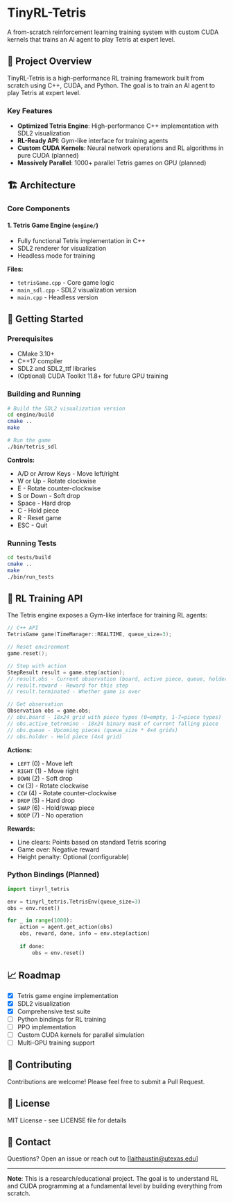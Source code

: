 # TinyRL-Tetris

A from-scratch reinforcement learning training system with custom CUDA kernels that trains an AI agent to play Tetris at expert level.

## 🎯 Project Overview

TinyRL-Tetris is a high-performance RL training framework built from scratch using C++, CUDA, and Python. The goal is to train an AI agent to play Tetris at expert level.

### Key Features

- **Optimized Tetris Engine**: High-performance C++ implementation with SDL2 visualization
- **RL-Ready API**: Gym-like interface for training agents
- **Custom CUDA Kernels**: Neural network operations and RL algorithms in pure CUDA (planned)
- **Massively Parallel**: 1000+ parallel Tetris games on GPU (planned)

## 🏗️ Architecture

### Core Components

#### 1. Tetris Game Engine (`engine/`)
- Fully functional Tetris implementation in C++
- SDL2 renderer for visualization
- Headless mode for training

**Files:**
- `tetrisGame.cpp` - Core game logic
- `main_sdl.cpp` - SDL2 visualization version
- `main.cpp` - Headless version

<!-- 
#### 2. RL Training Framework (`rl/`) - TODO
- PPO (Proximal Policy Optimization) from scratch
- Custom CUDA kernels for all operations

#### 3. Training System (`training/`) - TODO
- Training loop coordinator
- Experience replay buffer on GPU
- Checkpointing and model persistence

#### 4. Evaluation & Visualization (`evaluation/`) - TODO
- Benchmark suite comparing to baselines
- Training curve visualizations
-->

## 🚀 Getting Started

### Prerequisites

- CMake 3.10+
- C++17 compiler
- SDL2 and SDL2_ttf libraries
- (Optional) CUDA Toolkit 11.8+ for future GPU training

### Building and Running

```bash
# Build the SDL2 visualization version
cd engine/build
cmake ..
make

# Run the game
./bin/tetris_sdl
```

**Controls:**
- A/D or Arrow Keys - Move left/right
- W or Up - Rotate clockwise
- E - Rotate counter-clockwise
- S or Down - Soft drop
- Space - Hard drop
- C - Hold piece
- R - Reset game
- ESC - Quit

### Running Tests

```bash
cd tests/build
cmake ..
make
./bin/run_tests
```

## 🤖 RL Training API

The Tetris engine exposes a Gym-like interface for training RL agents:

```cpp
// C++ API
TetrisGame game(TimeManager::REALTIME, queue_size=3);

// Reset environment
game.reset();

// Step with action
StepResult result = game.step(action);
// result.obs - Current observation (board, active piece, queue, holder)
// result.reward - Reward for this step
// result.terminated - Whether game is over

// Get observation
Observation obs = game.obs;
// obs.board - 18x24 grid with piece types (0=empty, 1-7=piece types)
// obs.active_tetromino - 18x24 binary mask of current falling piece
// obs.queue - Upcoming pieces (queue_size * 4x4 grids)
// obs.holder - Held piece (4x4 grid)
```

**Actions:**
- `LEFT` (0) - Move left
- `RIGHT` (1) - Move right  
- `DOWN` (2) - Soft drop
- `CW` (3) - Rotate clockwise
- `CCW` (4) - Rotate counter-clockwise
- `DROP` (5) - Hard drop
- `SWAP` (6) - Hold/swap piece
- `NOOP` (7) - No operation

**Rewards:**
- Line clears: Points based on standard Tetris scoring
- Game over: Negative reward
- Height penalty: Optional (configurable)

### Python Bindings (Planned)

```python
import tinyrl_tetris

env = tinyrl_tetris.TetrisEnv(queue_size=3)
obs = env.reset()

for _ in range(1000):
    action = agent.get_action(obs)
    obs, reward, done, info = env.step(action)
    
    if done:
        obs = env.reset()
```

## 📈 Roadmap

- [x] Tetris game engine implementation
- [x] SDL2 visualization
- [x] Comprehensive test suite
- [ ] Python bindings for RL training
- [ ] PPO implementation
- [ ] Custom CUDA kernels for parallel simulation
- [ ] Multi-GPU training support

## 🤝 Contributing

Contributions are welcome! Please feel free to submit a Pull Request.

## 📝 License

MIT License - see LICENSE file for details

## 📧 Contact

Questions? Open an issue or reach out to [laithaustin@utexas.edu]

---

**Note**: This is a research/educational project. The goal is to understand RL and CUDA programming at a fundamental level by building everything from scratch.
